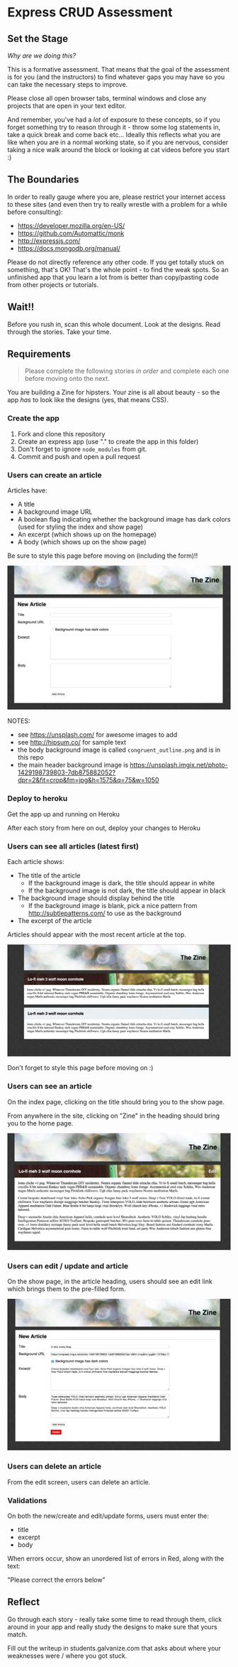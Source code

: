 # Express CRUD Assessment

## Set the Stage

_Why are we doing this?_

This is a formative assessment.  That means that the goal of the assessment is for you (and the instructors) to find whatever gaps you may have so you can take the necessary steps to improve.

Please close all open browser tabs, terminal windows and close any projects that are open in your text editor.

And remember, you've had a _lot_ of exposure to these concepts, so if you forget something try to reason through it - throw some log statements in, take a quick break and come back etc...  Ideally this reflects what you are like when you are in a normal working state, so if you are nervous, consider taking a nice walk around the block or looking at cat videos before you start :)

## The Boundaries

In order to really gauge where you are, please restrict your internet access to these sites (and even then try to really wrestle with a problem for a while before consulting):

- https://developer.mozilla.org/en-US/
- https://github.com/Automattic/monk
- http://expressjs.com/
- https://docs.mongodb.org/manual/

Please do not directly reference any other code.  If you get totally stuck on something, that's OK!  That's the whole point - to find the weak spots.  So an unfinished app that you learn a lot from is better than copy/pasting code from other projects or tutorials.

## Wait!!

Before you rush in, scan this whole document.  Look at the designs.  Read through the stories.  Take your time.

## Requirements

> Please complete the following stories _in order_ and complete each one before moving onto the next.

You are building a Zine for hipsters.  Your zine is all about beauty - so the app _has_ to look like the designs (yes, that means CSS).

### Create the app

1. Fork and clone this repository
1. Create an express app (use "." to create the app in this folder)
1. Don't forget to ignore `node_modules` from git.
1. Commit and push and open a pull request

### Users can create an article

Articles have:

- A title
- A background image URL
- A boolean flag indicating whether the background image has dark colors (used for styling the index and show page)
- An excerpt (which shows up on the homepage)
- A body (which shows up on the show page)

Be sure to style this page before moving on (including the form)!!

![](designs/form.png)

NOTES:

- see https://unsplash.com/ for awesome images to add
- see http://hipsum.co/ for sample text
- the body background image is called `congruent_outline.png` and is in this repo
- the main header background image is https://unsplash.imgix.net/photo-1429198739803-7db875882052?dpr=2&fit=crop&fm=jpg&h=1575&q=75&w=1050

### Deploy to heroku

Get the app up and running on Heroku

After each story from here on out, deploy your changes to Heroku

### Users can see all articles (latest first)

Each article shows:

- The title of the article
  - If the background image is dark, the title should appear in white
  - If the background image is not dark, the title should appear in black
- The background image should display behind the title
  - If the background image is blank, pick a nice pattern from http://subtlepatterns.com/ to use as the background
- The excerpt of the article

Articles should appear with the most recent article at the top.

![](designs/index.png)

Don't forget to style this page before moving on :)

### Users can see an article

On the index page, clicking on the title should bring you to the show page.

From anywhere in the site, clicking on "Zine" in the heading should bring you to the home page.

![](designs/show.png)

### Users can edit / update and article

On the show page, in the article heading, users should see an edit link which brings them to the pre-filled form.

![](designs/edit.png)

### Users can delete an article

From the edit screen, users can delete an article.

### Validations

On both the new/create and edit/update forms, users must enter the:

- title
- excerpt
- body

When errors occur, show an unordered list of errors in Red, along with the text:

"Please correct the errors below"

## Reflect

Go through each story - really take some time to read through them, click around in your app and really study the designs to make sure that yours match.

Fill out the writeup in students.galvanize.com that asks about where your weaknesses were / where you got stuck.
